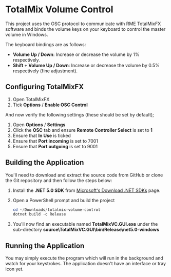 # TotalMix Volume Control

This project uses the OSC protocol to communicate with RME TotalMixFX software and binds
the volume keys on your keyboard to control the master volume in Windows.

The keyboard bindings are as follows:

* **Volume Up / Down**: Increase or decrease the volume by 1% respectively.
* **Shift + Volume Up / Down**: Increase or decrease the volume by 0.5% respectively
  (fine adjustment).

## Configuring TotalMixFX

1. Open TotalMixFX
2. Tick **Options** / **Enable OSC Control**

And now verify the following settings (these should be set by default);

1. Open **Options** / **Settings**
2. Click the **OSC** tab and ensure **Remote Controller Select** is set to **1**
3. Ensure that **In Use** is ticked
4. Ensure that **Port incoming** is set to 7001
5. Ensure that **Port outgoing** is set to 9001

## Building the Application

You'll need to download and extract the source code from GitHub or clone the Git repository
and then follow the steps below:

1. Install the **.NET 5.0 SDK** from
   [Microsoft's Download .NET SDKs](https://dotnet.microsoft.com/download/visual-studio-sdks)
   page.
2. Open a PowerShell prompt and build the project

    ```powershell
    cd ~/Downloads/totalmix-volume-control
    dotnet build -c Release
    ```

3. You'll now find an executable named **TotalMixVC.GUI.exe** under the sub-directory
   **source\TotalMixVC.GUI\bin\Release\net5.0-windows** 

## Running the Application

You may simply execute the program which will run in the background and watch for your keystrokes.
The application doesn't have an interface or tray icon yet.
